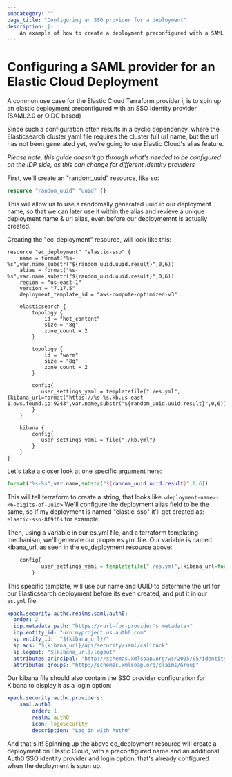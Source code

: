 ```yaml
---
subcategory: ""
page_title: "Configuring an SSO provider for a deployment"
description: |-
    An example of how to create a deployment preconfigured with a SAML provider
---
```


# Configuring a SAML provider for an Elastic Cloud Deployment

A common use case for the Elastic Cloud Terraform provider i, is to spin up an elastic deployment preconfigured with an SSO Identity provider (SAML2.0 or OIDC based)

Since such a configuration often results in a cyclic dependency, where the Elasticsearch cluster yaml file requires the cluster full url name, but the url has not been generated yet, we're going to use Elastic Cloud's alias feature.

*Please note, this guide doesn't go through what's needed to be configured on the IDP side, as this can change for different identity providers*

First, we'll create an "random_uuid" resource, like so:

```terraform
resource "random_uuid" "uuid" {}
```

This will allow us to use a randomally generated uuid in our deployment name, so that we can later use it within the alias and revieve a unique deployment name & url alias, even before our deploymemnt is actually created. 

Creating the "ec_deployment" resource, will look like this:

```hcl
resource "ec_deployment" "elastic-sso" {
    name = format("%s-%s",var.name,substr("${random_uuid.uuid.result}",0,6))
    alias = format("%s-%s",var.name,substr("${random_uuid.uuid.result}",0,6))
    region = "us-east-1"
    version = "7.17.5"
    deployment_template_id = "aws-compute-optimized-v3"

    elasticsearch {
        topology {
            id = "hot_content"
            size = "8g"
            zone_count = 2
        }

        topology {
            id = "warm"
            size = "8g"
            zone_count = 2
        }

        config{
           user_settings_yaml = templatefile("./es.yml",{kibana_url=format("https://%s-%s.kb.us-east-1.aws.found.io:9243",var.name,substr("${random_uuid.uuid.result}",0,6))})
        }
    }

    kibana {
        config{
           user_settings_yaml = file("./kb.yml")
        }
    }
}

```

Let's take a closer look at one specific argument here:
```terraform
format("%s-%s",var.name,substr("${random_uuid.uuid.result}",0,6))
```

This will tell terraform to create a string, that looks like  ```<deployment-name>-<6-digits-of-uuid>``` 
We'll configure the deployment alias field to be the same, so if my deployment is named "elastic-sso" it'll get created as:
```elastic-sso-8f9f6s``` for example.

Then, using a variable in our es.yml file, and a terraform templating mechanism, we'll generate our proper es.yml file. Our variable is named kibana_url, as seen in the ec_deployment resource above: 

```terraform
    config{
           user_settings_yaml = templatefile("./es.yml",{kibana_url=format("https://%s-%s.kb.us-east-1.aws.found.io:9243",var.name,substr("${random_uuid.uuid.result}",0,6))})
        }
```

This specific template, will use our name and UUID to determine the url for our Elasticsearch deployment before its even created, and put it in our ```es.yml``` file.

```yaml
xpack.security.authc.realms.saml.auth0:
  order: 2
  idp.metadata.path: "https://<url-for-provider's metadata>"
  idp.entity_id: "urn:myproject.us.auth0.com"
  sp.entity_id:  "${kibana_url}/"
  sp.acs: "${kibana_url}/api/security/saml/callback"
  sp.logout: "${kibana_url}/logout"
  attributes.principal: "http://schemas.xmlsoap.org/ws/2005/05/identity/claims/upn"
  attributes.groups: "http://schemas.xmlsoap.org/claims/Group"
```

Our kibana file should also contain the SSO provider configuration for Kibana to display it as a login option:

```yaml
xpack.security.authc.providers:
    saml.auth0:
        order: 1
        realm: auth0
        icon: logoSecurity
        description: "Log in with Auth0"
```

And that's it! Spinning up the above ec_deployment resource will create a deployment on Elastic Cloud, with a preconfigured name and an additional Auth0 SSO identity provider and login option, that's already configured when the deployment is spun up.